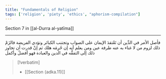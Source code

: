 ```yaml
---
title: "Fundamentals of Religion"
tags: ['religion', 'piety', 'ethics', "aphorism-compilation"]
---
```


 Section 7 in [[al-Durra al-yatīma]]

---
فأصل الأمر في الدِّين أن تَعْتقدَ الإيمان على الصواب وتجتنب الكبائر وتؤدي الفريضة فالزَمْ ذلك لزوم من لا غناء به عنه طرفة عين ومن يعلم أنه إن حُرِمَه هلك ثم إنْ قدرت أن تجاوز ذلك إلى التفقُّه في الدين والعبادة فهو أفضلُ وأكمل

> [!verbatim]
> - [[Section (adka.11)]]
